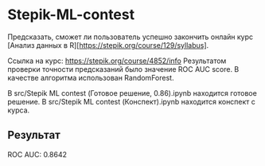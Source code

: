 # Stepik-ML-contest
Предсказать, сможет ли пользователь успешно закончить онлайн курс [Анализ данных в R][https://stepik.org/course/129/syllabus].

Ссылка на курс: https://stepik.org/course/4852/info
Результатом проверки точности предсказаний было значение ROC AUC score. В качестве алгоритма использован RandomForest.

В src/Stepik ML contest (Готовое решение, 0.86).ipynb находится готовое решение.
В src/Stepik ML contest (Конспект).ipynb находится конспект с курса.

## Результат
ROC AUC: 0.8642
